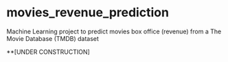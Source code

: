 # movies_revenue_prediction
Machine Learning project to predict movies box office (revenue) from a The Movie Database (TMDB) dataset

**[UNDER CONSTRUCTION]
